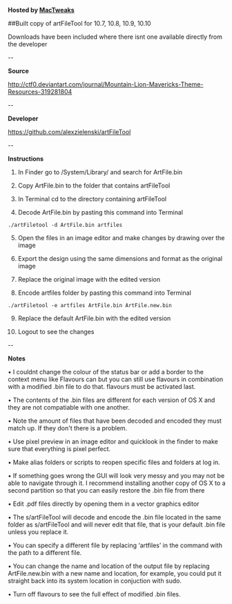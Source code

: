 **Hosted by [MacTweaks](http://www.mactweaks.net)**

##Built copy of artFileTool for 10.7, 10.8, 10.9, 10.10

Downloads have been included where there isnt one available directly from the developer

--

**Source**

http://ctf0.deviantart.com/journal/Mountain-Lion-Mavericks-Theme-Resources-319281804

--

**Developer**

https://github.com/alexzielenski/artFileTool

--

**Instructions**

1) In Finder go to /System/Library/ and search for ArtFile.bin

2) Copy ArtFile.bin to the folder that contains artFileTool

3) In Terminal cd to the directory containing artFileTool

4) Decode ArtFile.bin by pasting this command into Terminal

```./artFiletool -d ArtFile.bin artfiles```

5) Open the files in an image editor and make changes by drawing over the image

6) Export the design using the same dimensions and format as the original image

7) Replace the original image with the edited version

8) Encode artfiles folder by pasting this command into Terminal 

```./artFiletool -e artfiles ArtFile.bin ArtFile.new.bin```

9) Replace the default ArtFile.bin with the edited version

10) Logout to see the changes

--

**Notes**

• I couldnt change the colour of the status bar or add a border to the context menu like Flavours can but you can still use flavours in combination with a modified .bin file to do that. flavours must be activated last.

• The contents of the .bin files are different for each version of OS X and they are not compatiable with one another.

• Note the amount of files that have been decoded and encoded they must match up. If they don't there is a problem.

• Use pixel preview in an image editor and quicklook in the finder to make sure that everything is pixel perfect.

• Make alias folders or scripts to reopen specific files and folders at log in.

• If something goes wrong the GUI will look very messy and you may not be able to navigate through it. I recommend installing another copy of OS X to a second partition so that you can easily restore the .bin file from there

• Edit .pdf files directly by opening them in a vector graphics editor

• The s/artFileTool will decode and encode the .bin file located in the same folder as s/artFileTool and will never edit that file, that is your default .bin file unless you replace it. 

• You can specify a different file by replacing ‘artfiles’ in the command with the path to a different file. 

• You can change the name and location of the output file by replacing ArtFile.new.bin with a new name and location, for example, you could put it straight back into its system location in conjuction with sudo. 

• Turn off flavours to see the full effect of modified .bin files.
